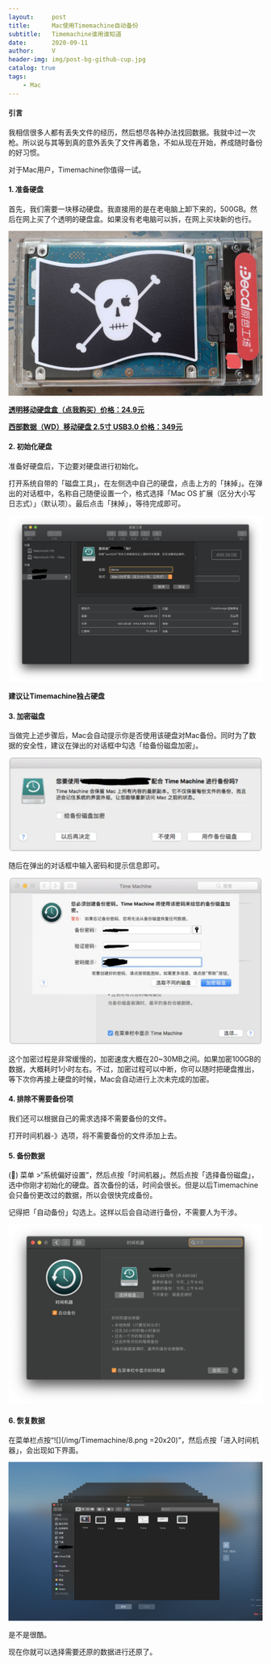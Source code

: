 ```yaml
---
layout:     post
title:      Mac使用Timemachine自动备份
subtitle:   Timemachine谁用谁知道
date:       2020-09-11
author:     V
header-img: img/post-bg-github-cup.jpg
catalog: true
tags:
    - Mac
---
```


#### 引言

我相信很多人都有丢失文件的经历，然后想尽各种办法找回数据。我就中过一次枪。所以说与其等到真的意外丢失了文件再着急，不如从现在开始，养成随时备份的好习惯。

对于Mac用户，Timemachine你值得一试。

#### 1. 准备硬盘

首先，我们需要一块移动硬盘。我直接用的是在老电脑上卸下来的，500GB。然后在网上买了个透明的硬盘盒。如果没有老电脑可以拆，在网上买块新的也行。

![](/img/Timemachine/1.jpeg)

**[透明移动硬盘盒（点我购买）价格：24.9元](https://union-click.jd.com/jdc?e=&p=AyIGZRtfEAQTBVwdWh0yFgBSHV4UBhQAUhJrUV1KWQorAlBHU0VeBUVNR0ZbSkdETlcNVQtHRVNSUVNLXANBRA1XB14DS10cQQVYD21XHgNSHF0QAxYBUhxSJXxqfCVIC3AAdwFPcyx2fRJkIU1BfUQeC2UaaxUDEwRWHVgRChs3ZRtcJUN8B1QaWRcBFgZlGmsVBhoPXB1SFQUVA1ceaxICGzdVH1wRABcGXBtdFGxTRAcrayUBIjdlG2sWMlBpVxxcFgVGBlRLXkECFwFRHVIVBkJUBh5dRwMaDlVJCBAyEAZUH1I%3D)**

**[西部数据（WD）移动硬盘 2.5寸 USB3.0 价格：349元](https://union-click.jd.com/jdc?e=&p=AyIGZRNdEQoXAV0eUyUGFAZcG1wcBRAPXSsfSlpMWGVCHlBDUAxLBQNQVk4YCQQAQB1AWQkFHUVBRhkSQw9THUJVEEMFSgxUVxZPI0AOFgFUElsSCxUFXRNrRVRlZwB%2FG0tiRWEiQzxLemEAA0tTUw4eN1QrWxQDEQRTGF8dCyI3VRxrVGwVDlceWiUDIgdRE1McCxMGXB5ZEQQiAFUSaxUGFQNXHlocAhQGO1oYRzIiN1YrayUCIgRlWTUXBkUOUxNfFFUbV1AeWxMLGwABTwwcVRIAUxlbHQFCVWUZWhQGGw%3D%3D)**

#### 2. 初始化硬盘

准备好硬盘后，下边要对硬盘进行初始化。

打开系统自带的「磁盘工具」，在左侧选中自己的硬盘，点击上方的「抹掉」。在弹出的对话框中，名称自己随便设置一个，格式选择「Mac OS 扩展（区分大小写 日志式）」（默认项）。最后点击「抹掉」，等待完成即可。

![](/img/Timemachine/2.png)

**建议让Timemachine独占硬盘**

#### 3. 加密磁盘

当做完上述步骤后，Mac会自动提示你是否使用该硬盘对Mac备份。同时为了数据的安全性，建议在弹出的对话框中勾选「给备份磁盘加密」。

![](/img/Timemachine/4.png)

随后在弹出的对话框中输入密码和提示信息即可。

![](/img/Timemachine/5.png)

这个加密过程是非常缓慢的，加密速度大概在20~30MB之间。如果加密100GB的数据，大概耗时1小时左右。不过，加密过程可以中断，你可以随时把硬盘推出，等下次你再接上硬盘的时候，Mac会自动进行上次未完成的加密。

#### 4. 排除不需要备份项

我们还可以根据自己的需求选择不需要备份的文件。

打开时间机器-》选项，将不需要备份的文件添加上去。

#### 5. 备份数据

() 菜单 >“系统偏好设置”，然后点按「时间机器」。然后点按「选择备份磁盘」，选中你刚才初始化的硬盘。首次备份的话，时间会很长。但是以后Timemachine会只备份更改过的数据，所以会很快完成备份。

记得把「自动备份」勾选上。这样以后会自动进行备份，不需要人为干涉。

![](/img/Timemachine/6.png)

#### 6. 恢复数据

在菜单栏点按“![](/img/Timemachine/8.png =20x20)”，然后点按「进入时间机器」，会出现如下界面。

![](/img/Timemachine/7.png)

是不是很酷。

现在你就可以选择需要还原的数据进行还原了。





